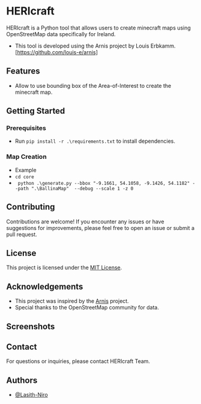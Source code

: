 
# HERIcraft

HERIcraft is a Python tool that allows users to create minecraft maps using OpenStreetMap data specifically for Ireland. 

* This tool is developed using the Arnis project by Louis Erbkamm. [https://github.com/louis-e/arnis]

## Features

- Allow to use bounding box of the Area-of-Interest to create the minecraft map.


## Getting Started

### Prerequisites
- Run `pip install -r .\requirements.txt` to install dependencies.

### Map Creation
- Example 
- `cd core`
- ` python .\generate.py --bbox "-9.1661, 54.1058, -9.1426, 54.1182" --path ".\BallinaMap"  --debug --scale 1 -z 0`

## Contributing

Contributions are welcome! If you encounter any issues or have suggestions for improvements, please feel free to open an issue or submit a pull request.

## License

This project is licensed under the [MIT License](LICENSE).

## Acknowledgements

- This project was inspired by the [Arnis](https://github.com/louis-e/arnis) project.
- Special thanks to the OpenStreetMap community for data.

## Screenshots



## Contact

For questions or inquiries, please contact HERIcraft Team.


## Authors

- [@Lasith-Niro](https://www.github.com/Lasith-Niro)


